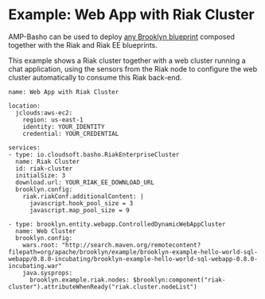 ---
---

# Example: Web App with Riak Cluster

AMP-Basho can be used to deploy [any Brooklyn blueprint](http://brooklyn.io/learnmore/blueprint-tour.html)
composed together with the Riak and Riak EE blueprints.

This example shows a Riak cluster together with a web cluster running a chat application,
using the sensors from the Riak node to configure the web cluster automatically to consume
this Riak back-end.
 

```
name: Web App with Riak Cluster

location:
  jclouds:aws-ec2:
    region: us-east-1
    identity: YOUR_IDENTITY
    credential: YOUR_CREDENTIAL
    
services:
- type: io.cloudsoft.basho.RiakEnterpriseCluster
  name: Riak Cluster
  id: riak-cluster
  initialSize: 3
  download.url: YOUR_RIAK_EE_DOWNLOAD_URL
  brooklyn.config:
    riak.riakConf.additionalContent: |
      javascript.hook_pool_size = 3
      javascript.map_pool_size = 9

- type: brooklyn.entity.webapp.ControlledDynamicWebAppCluster
  name: Web Cluster
  brooklyn.config:
    wars.root: "http://search.maven.org/remotecontent?filepath=org/apache/brooklyn/example/brooklyn-example-hello-world-sql-webapp/0.8.0-incubating/brooklyn-example-hello-world-sql-webapp-0.8.0-incubating.war"
    java.sysprops: 
      brooklyn.example.riak.nodes: $brooklyn:component("riak-cluster").attributeWhenReady("riak.cluster.nodeList")
```
